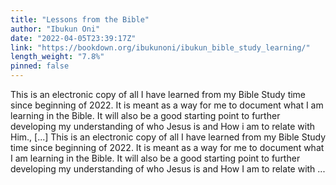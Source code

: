 ```yaml
---
title: "Lessons from the Bible"
author: "Ibukun Oni"
date: "2022-04-05T23:39:17Z"
link: "https://bookdown.org/ibukunoni/ibukun_bible_study_learning/"
length_weight: "7.8%"
pinned: false
---
```


This is an electronic copy of all I have learned from my Bible Study time since beginning of 2022. It is meant as a way for me to document what I am learning in the Bible. It will also be a good starting point to further developing my understanding of who Jesus is and How i am to relate with Him., [...] This is an electronic copy of all I have learned from my Bible Study time since beginning of 2022. It is meant as a way for me to document what I am learning in the Bible. It will also be a good starting point to further developing my understanding of who Jesus is and How I am to relate with ...
